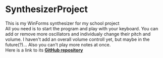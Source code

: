 # SynthesizerProject
This is my WinForms synthesizer for my school project</br>
All you need is to start the program and play with your keyboard. You can add or remove more oscillators and individualy change their pitch and volume. I haven't add an overall volume controll yet, but maybe in the future(?)... Also you can't play more notes at once.</br>
Here is a link to its <a href="https://github.com/VilemCerman/SynthesizerProject"><strong>GitHub repository<strong><a>
